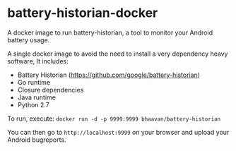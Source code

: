 # battery-historian-docker

A docker image to run battery-historian, a tool to monitor your Android battery usage.

A single docker image to avoid the need to install a very dependency heavy software, It includes:

- Battery Historian (https://github.com/google/battery-historian)
- Go runtime
- Closure dependencies
- Java runtime
- Python 2.7

To run, execute:
`docker run -d -p 9999:9999 bhaavan/battery-historian`

You can then go to `http://localhost:9999` on your browser and upload your Android bugreports.

